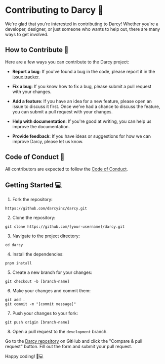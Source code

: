 # Contributing to Darcy 🤝

We're glad that you're interested in contributing to Darcy! Whether you're a developer, designer, or just someone who wants to help out, there are many ways to get involved. 

## How to Contribute 🤔

Here are a few ways you can contribute to the Darcy project:

- **Report a bug**: If you've found a bug in the code, please report it in the [issue tracker](https://github.com/darcyinc/darcy/issues).

- **Fix a bug**: If you know how to fix a bug, please submit a pull request with your changes.

- **Add a feature**: If you have an idea for a new feature, please open an issue to discuss it first. Once we've had a chance to discuss the feature, you can submit a pull request with your changes.

- **Help with documentation**: If you're good at writing, you can help us improve the documentation.

- **Provide feedback**: If you have ideas or suggestions for how we can improve Darcy, please let us know.

## Code of Conduct 📜

All contributors are expected to follow the [Code of Conduct](https://github.com/darcyinc/darcy/blob/development/CODE_OF_CONDUCT.md).

## Getting Started 💻

1. Fork the repository: 

```
https://github.com/darcyinc/darcy.git
```

2. Clone the repository: 

```
git clone https://github.com/[your-username]/darcy.git
```

3. Navigate to the project directory: 

```
cd darcy
```

4. Install the dependencies: 

```
pnpm install
```

5. Create a new branch for your changes:

```
git checkout -b [branch-name]
```

6. Make your changes and commit them: 

```
git add .
git commit -m "[commit message]"
```

7. Push your changes to your fork: 

```
git push origin [branch-name]
```

8. Open a pull request to the `development` branch.

Go to the [Darcy repository](https://github.com/darcyinc/darcy) on GitHub and click the "Compare & pull request" button. Fill out the form and submit your pull request.

Happy coding! 🚀💻

